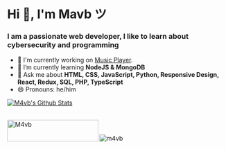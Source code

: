 # Hi 👋, I'm Mavb ツ

### I am a passionate web developer, I like to learn about cybersecurity and programming

-   🔭 I'm currently working on [Music Player](https://github.com/M4vb/web-music-player).
-   🌱 I’m currently learning **NodeJS & MongoDB**
-   💬 Ask me about **HTML, CSS, JavaScript, Python, Responsive Design, React, Redux, SQL, PHP, TypeScript**
-   😄 Pronouns: he/him
<!-- -   📫 How to reach me: [@MavbDev](https://twitter.com/MavbDev) -->

<a href="https://github.com/M4vb">
  <img align="center" src="https://github-readme-stats.anuraghazra1.vercel.app/api?username=m4vb&show_icons=true&theme=radical&count_private=true" alt="M4vb's Github Stats" />
</a><br><br>

<p><a href="https://www.buymeacoffee.com/M4vb"> <img align="left" src="https://cdn.buymeacoffee.com/buttons/v2/default-yellow.png" height="50" width="210" alt="M4vb" /></a></p><br><br>

<img src="https://komarev.com/ghpvc/?username=m4vb&label=Profile%20views&color=0e75b6&style=flat" alt="m4vb" />
